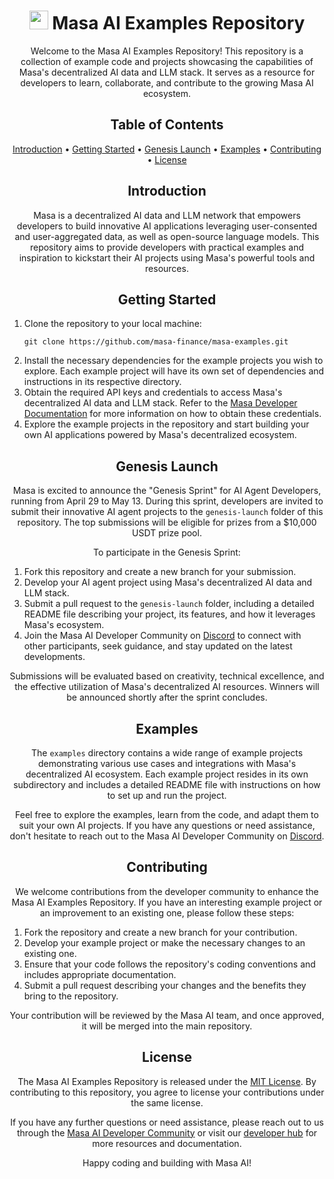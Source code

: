 <!-- Title -->
<h1 align="center">
  <img src="https://emojicdn.elk.sh/🧠" width="30" /> Masa AI Examples Repository
</h1>

<!-- Description -->
<p align="center">Welcome to the Masa AI Examples Repository! This repository is a collection of example code and projects showcasing the capabilities of Masa's decentralized AI data and LLM stack. It serves as a resource for developers to learn, collaborate, and contribute to the growing Masa AI ecosystem.</p>

<!-- Table of Contents -->
<h2 align="center">
  Table of Contents
</h2>

<p align="center">
  <a href="#introduction">Introduction</a> •
  <a href="#getting-started">Getting Started</a> •
  <a href="#genesis-launch">Genesis Launch</a> •
  <a href="#examples">Examples</a> •
  <a href="#contributing">Contributing</a> •
  <a href="#license">License</a>
</p>

<!-- Introduction -->
<h2 align="center" id="introduction">
  Introduction
</h2>

<p align="center">Masa is a decentralized AI data and LLM network that empowers developers to build innovative AI applications leveraging user-consented and user-aggregated data, as well as open-source language models. This repository aims to provide developers with practical examples and inspiration to kickstart their AI projects using Masa's powerful tools and resources.</p>

<!-- Getting Started -->
<h2 align="center" id="getting-started">
  Getting Started
</h2>

<ol>
  <li>Clone the repository to your local machine:
    <pre><code>git clone https://github.com/masa-finance/masa-examples.git</code></pre></li>
  <li>Install the necessary dependencies for the example projects you wish to explore. Each example project will have its own set of dependencies and instructions in its respective directory.</li>
  <li>Obtain the required API keys and credentials to access Masa's decentralized AI data and LLM stack. Refer to the <a href="https://www.masa.ai/developers">Masa Developer Documentation</a> for more information on how to obtain these credentials.</li>
  <li>Explore the example projects in the repository and start building your own AI applications powered by Masa's decentralized ecosystem.</li>
</ol>

<!-- Genesis Launch -->
<h2 align="center" id="genesis-launch">
  Genesis Launch
</h2>

<p align="center">Masa is excited to announce the "Genesis Sprint" for AI Agent Developers, running from April 29 to May 13. During this sprint, developers are invited to submit their innovative AI agent projects to the <code>genesis-launch</code> folder of this repository. The top submissions will be eligible for prizes from a $10,000 USDT prize pool.</p>

<p align="center">To participate in the Genesis Sprint:</p>

<ol>
  <li>Fork this repository and create a new branch for your submission.</li>
  <li>Develop your AI agent project using Masa's decentralized AI data and LLM stack.</li>
  <li>Submit a pull request to the <code>genesis-launch</code> folder, including a detailed README file describing your project, its features, and how it leverages Masa's ecosystem.</li>
  <li>Join the Masa AI Developer Community on <a href="https://discord.gg/masa-ai">Discord</a> to connect with other participants, seek guidance, and stay updated on the latest developments.</li>
</ol>

<p align="center">Submissions will be evaluated based on creativity, technical excellence, and the effective utilization of Masa's decentralized AI resources. Winners will be announced shortly after the sprint concludes.</p>

<!-- Examples -->
<h2 align="center" id="examples">
  Examples
</h2>

<p align="center">The <code>examples</code> directory contains a wide range of example projects demonstrating various use cases and integrations with Masa's decentralized AI ecosystem. Each example project resides in its own subdirectory and includes a detailed README file with instructions on how to set up and run the project.</p>

<p align="center">Feel free to explore the examples, learn from the code, and adapt them to suit your own AI projects. If you have any questions or need assistance, don't hesitate to reach out to the Masa AI Developer Community on <a href="https://discord.gg/masa-ai">Discord</a>.</p>

<!-- Contributing -->
<h2 align="center" id="contributing">
  Contributing
</h2>

<p align="center">We welcome contributions from the developer community to enhance the Masa AI Examples Repository. If you have an interesting example project or an improvement to an existing one, please follow these steps:</p>

<ol>
  <li>Fork the repository and create a new branch for your contribution.</li>
  <li>Develop your example project or make the necessary changes to an existing one.</li>
  <li>Ensure that your code follows the repository's coding conventions and includes appropriate documentation.</li>
  <li>Submit a pull request describing your changes and the benefits they bring to the repository.</li>
</ol>

<p align="center">Your contribution will be reviewed by the Masa AI team, and once approved, it will be merged into the main repository.</p>

<!-- License -->
<h2 align="center" id="license">
  License
</h2>

<p align="center">The Masa AI Examples Repository is released under the <a href="LICENSE">MIT License</a>. By contributing to this repository, you agree to license your contributions under the same license.</p>

<p align="center">If you have any further questions or need assistance, please reach out to us through the <a href="https://discord.gg/masa-ai">Masa AI Developer Community</a> or visit our <a href="https://www.masa.ai/developers">developer hub</a> for more resources and documentation.</p>

<p align="center">Happy coding and building with Masa AI!</p>
